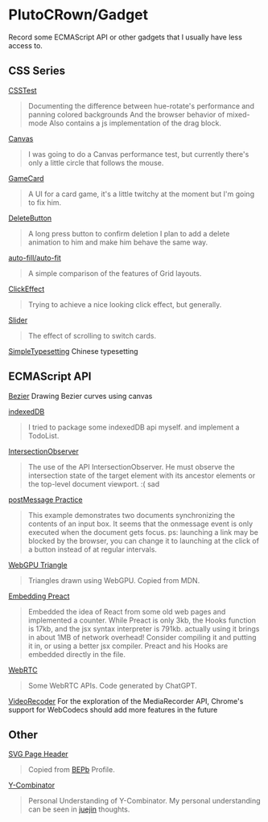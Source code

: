 # PlutoCRown/Gadget
Record some ECMAScript API or other gadgets that I usually have less access to.

## CSS Series

[CSSTest](CSSTest.html)
> Documenting the difference between hue-rotate's performance and panning colored backgrounds
> And the browser behavior of mixed-mode
> Also contains a js implementation of the drag block.

[Canvas](Canvas.html)
> I was going to do a Canvas performance test, but currently there's only a little circle that follows the mouse.

[GameCard](card.html)
> A UI for a card game, it's a little twitchy at the moment but I'm going to fix him.

[DeleteButton](Delete!.html)
> A long press button to confirm deletion
> I plan to add a delete animation to him and make him behave the same way.

[auto-fill/auto-fit](grid.html)
> A simple comparison of the features of Grid layouts.

[ClickEffect](MouseEffect.html)
> Trying to achieve a nice looking click effect, but generally.

[Slider](Slider.html)
> The effect of scrolling to switch cards.

[SimpleTypesetting](Typesetting.html)
Chinese typesetting


## ECMAScript API

[Bezier](canvasBezier.html)
Drawing Bezier curves using canvas

[indexedDB](indexedDB.html)
> I tried to package some indexedDB api myself.
> and implement a TodoList.

[IntersectionObserver](IntersectionObserver.html)
> The use of the API IntersectionObserver.
> He must observe the intersection state of the target element with its ancestor elements or the top-level document viewport. :( sad

[postMessage Practice](postMessage.html)
> This example demonstrates two documents synchronizing the contents of an input box.
> It seems that the onmessage event is only executed when the document gets focus.
> ps: launching a link may be blocked by the browser, you can change it to launching at the click of a button instead of at regular intervals.


[WebGPU Triangle](WebGPU.html)
> Triangles drawn using WebGPU.
> Copied from MDN.

[Embedding Preact](Preact.html)
> Embedded the idea of React from some old web pages and implemented a counter.
> While Preact is only 3kb, the Hooks function is 17kb, and the jsx syntax interpreter is 791kb. actually using it brings in about 1MB of network overhead!
> Consider compiling it and putting it in, or using a better jsx compiler.
> Preact and his Hooks are embedded directly in the file.

[WebRTC](WebRTC.html)
> Some WebRTC APIs.
> Code generated by ChatGPT.

[VideoRecoder](Recorder.html)
For the exploration of the MediaRecorder API, Chrome's support for WebCodecs should add more features in the future

## Other 

[SVG Page Header](profile.html)
> Copied from [BEPb](https://github.com/BEPb/BEPb) Profile.


[Y-Combinator](Y-Combinator.js)
> Personal Understanding of Y-Combinator.
> My personal understanding can be seen in [juejin](https://juejin.cn/post/7271597656119476243) thoughts.